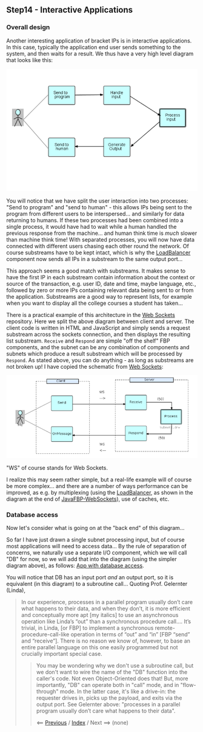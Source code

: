 <link rel="stylesheet" type="text/css" href="../style.css">

## Step14 - Interactive Applications

### Overall design

Another interesting application of bracket IPs is in interactive applications.  In this case, typically the application end user sends something to the system, and then waits for a result.  We thus have a very high level diagram that looks like this:

![High-level Interactive Application](Step14-1.png)

You will notice that we have split the user interaction into two processes: "Send to program" and "send to human" - this allows IPs being sent to the program from different users to be interspersed... and similarly for data returning to humans.  If these two processes had been combined into a single process, it would have had to wait while a human handled the previous response from the machine... and human think time is *much* slower than machine think time!   With separated processes, you will now have data connected with  different users chasing each other round the network.  Of course substreams have to be kept intact, which is why the [LoadBalancer](https://github.com/jpaulm/javafbp/blob/master/src/main/java/com/jpaulmorrison/fbp/core/components/routing/LoadBalance.java) component now sends all IPs in a substream to the same output port...

This approach seems a good match with substreams.  It makes sense to have the first IP in each substream contain information about the context or source of the transaction, e.g. user ID, date and time, maybe language, etc.,  followed by zero or more IPs containing relevant data being sent to or from the application.  Substreams are a good way to represent lists, for example when you want to display all the college courses a student has taken...

There is a practical example of this architecture in the [Web Sockets](https://github.com/jpaulm/javafbp-websockets) repository.  Here we split the above diagram between client and server.  The client code is written in HTML and JavaScript and simply sends a request substream across the sockets connection, and then displays the resulting list substream.  `Receive` and `Respond` are simple "off the shelf" FBP components, and the subnet can be any combination of components and subnets which produce a result substream which will be processed by `Respond`.  As stated above, you can do anything - as long as substreams are not broken up!  I have copied the schematic from [Web Sockets](https://github.com/jpaulm/javafbp-websockets):

![ClientServer](ClientServer.png "Diagram of Client and Server Network")

"WS" of course stands for Web Sockets.

I realize this may seem rather simple, but a real-life example will of course be more complex... and there are a number of ways performance can be improved, as e.g. by multiplexing (using the [LoadBalancer](https://github.com/jpaulm/javafbp/blob/master/src/main/java/com/jpaulmorrison/fbp/core/components/routing/LoadBalance.java), as shown in the diagram at the end of [JavaFBP-WebSockets](https://github.com/jpaulm/javafbp-websockets/blob/master/README.md)), use of caches, etc.


### Database access

Now let's consider what is going on at the "back end" of this diagram...

So far I have just drawn a single subnet processing input, but of course most applications will need to access data... By the rule of separation of concerns, we naturally use a separate I/O component, which we will call "DB" for now, so we will add that into the diagram (using the simpler diagram above), as follows: [App with database access]().

You will notice that DB has an input port *and* an output port, so it is equivalent (in this diagram) to a subroutine call...  Quoting Prof. Gelernter (Linda),

<blockquote>
In our experience, processes in a parallel program usually don’t care what happens to their data, and when they don’t, it is more efficient and conceptually more apt [my italics] to use an asynchronous operation like Linda’s “out” than a synchronous procedure call.... It’s trivial, in Linda, [or FBP] to implement a synchronous remote-procedure-call-like operation in terms of “out” and “in” [FBP “send” and “receive”]. There is no reason we know of, however, to base an entire parallel language on this one easily programmed but not crucially important special case.  
<blockquote>
  
You may be wondering why we don't use a subroutine call, but we don't want to wire the name of the "DB" function into the caller's code.  Not even Object-Oriented does that!  But, more importantly, "DB" can operate both in "call" mode, and in "flow-through" mode.  In the latter case, it's like a drive-in: the requester drives in, picks up the payload, and exits via the output port. See Gelernter above: "processes in a parallel program usually don’t care what happens to their data".


<span class=middle> &lt;== <a href="../Step12/">  Previous</a> / <a href="https://github.com/jpaulm/fbp-tutorial-filter-file/"> Index</a> /  Next ==&gt; (none)</span>

